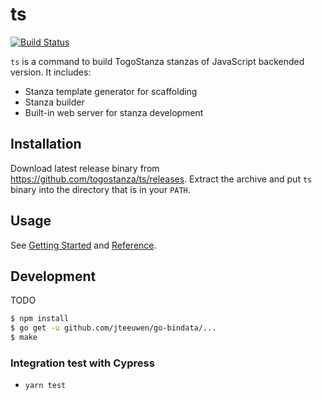 # ts
 [![Build Status](https://travis-ci.org/togostanza/ts.svg?branch=master)](https://travis-ci.org/togostanza/ts)


`ts` is a command to build TogoStanza stanzas of JavaScript backended version. It includes:

* Stanza template generator for scaffolding
* Stanza builder
* Built-in web server for stanza development

## Installation

Download latest release binary from https://github.com/togostanza/ts/releases. Extract the archive and put `ts` binary into the directory that is in your `PATH`.

## Usage

See [Getting Started](doc/Getting-Started.md) and [Reference](doc/Reference.md).


## Development

TODO

```sh
$ npm install
$ go get -u github.com/jteeuwen/go-bindata/...
$ make
```

### Integration test with Cypress

* `yarn test`
